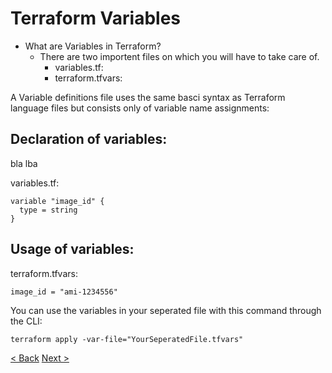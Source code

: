 # Terraform Variables

* What are Variables in Terraform?
    * There are two importent files on which you will have to take care of. 
        * variables.tf: 
        * terraform.tfvars: 

A Variable definitions file uses the same basci syntax as Terraform language files but consists only of variable name assignments:




## Declaration of variables:

bla lba 

variables.tf:
```
variable "image_id" {
  type = string
}
```

## Usage of variables:

terraform.tfvars:
```
image_id = "ami-1234556"
```

You can use the variables in your seperated file with this command through the CLI:

`terraform apply -var-file="YourSeperatedFile.tfvars"`

[< Back](https://github.com/FullStackS-GmbH/terraform-workshop/blob/master/Grundlagen/6_Terraform_Modules.md)
[Next >](https://github.com/FullStackS-GmbH/terraform-workshop/blob/master/Grundlagen/8_Terraform_State.md)